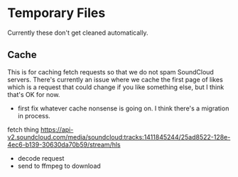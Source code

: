 # Temporary Files

Currently these don't get cleaned automatically.

## Cache

This is for caching fetch requests so that we do not spam SoundCloud servers.
There's currently an issue where we cache the first page of likes which is a request that could change if you like something else, but I think that's OK for now.


-  first fix whatever cache nonsense is going on. I think there's a migration in process.

fetch thing https://api-v2.soundcloud.com/media/soundcloud:tracks:1411845244/25ad8522-128e-4ec6-b139-30630da70b59/stream/hls
   - decode request
- send to ffmpeg to download
